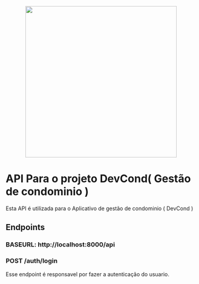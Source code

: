 <p align="center"><a href="https://laravel.com" target="_blank"><img src="https://raw.githubusercontent.com/laravel/art/master/logo-lockup/5%20SVG/2%20CMYK/1%20Full%20Color/laravel-logolockup-cmyk-red.svg" width="400"></a></p>

# API Para o projeto DevCond( Gestão de condominio ) 
Esta API é utilizada para o Aplicativo de gestão de condominio ( DevCond )
## Endpoints
### BASEURL: http://localhost:8000/api

### POST /auth/login
Esse endpoint é responsavel por fazer a autenticação do usuario.
